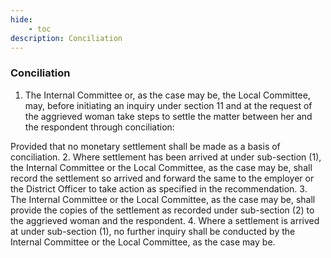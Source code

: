 ```yaml
---
hide:
    - toc
description: Conciliation
---
```


### Conciliation

1. The Internal Committee or, as the case may be, the Local Committee, may, before initiating an inquiry under section 11 and at the request of the aggrieved woman take steps to settle the matter between her and the respondent through conciliation:
</p>
Provided that no monetary settlement shall be made as a basis of conciliation.
2. Where settlement has been arrived at under sub-section (1), the Internal Committee or the Local Committee, as the case may be, shall record the settlement so arrived and forward the same to the employer or the District Officer to take action as specified in the recommendation.
3. The Internal Committee or the Local Committee, as the case may be, shall provide the copies of the settlement as recorded under sub-section (2) to the aggrieved woman and the respondent.
4. Where a settlement is arrived at under sub-section (1), no further inquiry shall be conducted by the Internal Committee or the Local Committee, as the case may be.
